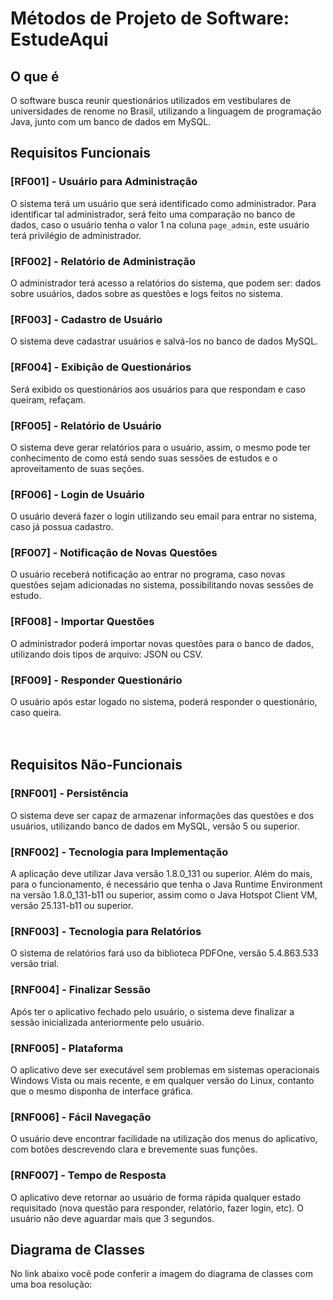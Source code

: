 # Métodos de Projeto de Software: EstudeAqui

## O que é

O software busca reunir questionários utilizados em vestibulares de universidades de renome no Brasil, utilizando a linguagem de programação Java, junto com um banco de dados em MySQL.

## Requisitos Funcionais

### [RF001] - Usuário para Administração
O sistema terá um usuário que será identificado como administrador. Para identificar tal administrador, será feito uma comparação no banco de dados, caso o usuário tenha o valor 1 na coluna `page_admin`, este usuário terá privilégio de administrador.

### [RF002] - Relatório de Administração
O administrador terá acesso a relatórios do sistema, que podem ser: dados sobre usuários, dados sobre as questões e logs feitos no sistema.

### [RF003] - Cadastro de Usuário
O sistema deve cadastrar usuários e salvá-los no banco de dados MySQL.

### [RF004] - Exibição de Questionários
Será exibido os questionários aos usuários para que respondam e caso queiram, refaçam.

### [RF005] - Relatório de Usuário
O sistema deve gerar relatórios para o usuário, assim, o mesmo pode ter conhecimento de como está sendo suas sessões de estudos e o aproveitamento de suas seções.

### [RF006] - Login de Usuário
O usuário deverá fazer o login utilizando seu email para entrar no sistema, caso já possua cadastro.

### [RF007] - Notificação de Novas Questões
O usuário receberá notificação ao entrar no programa, caso novas questões sejam adicionadas no sistema, possibilitando novas sessões de estudo.

### [RF008] - Importar Questões
O administrador poderá importar novas questões para o banco de dados, utilizando dois tipos de arquivo: JSON ou CSV.

### [RF009] - Responder Questionário
O usuário após estar logado no sistema, poderá responder o questionário, caso queira.
<br><br><br>
## Requisitos Não-Funcionais

### [RNF001] - Persistência
O sistema deve ser capaz de armazenar informações das questões e dos usuários, utilizando banco de dados em MySQL, versão 5 ou superior.

### [RNF002] - Tecnologia para Implementação
A aplicação deve utilizar Java versão 1.8.0_131 ou superior. Além do mais, para o funcionamento, é necessário que tenha o Java Runtime Environment na versão 1.8.0_131-b11 ou superior, assim como o Java Hotspot Client VM, versão 25.131-b11 ou superior.

### [RNF003] - Tecnologia para Relatórios
O sistema de relatórios fará uso da biblioteca PDFOne, versão 5.4.863.533 versão trial.

### [RNF004] - Finalizar Sessão
Após ter o aplicativo fechado pelo usuário, o sistema deve finalizar a sessão inicializada anteriormente pelo usuário.

### [RNF005] - Plataforma
O aplicativo deve ser executável sem problemas em sistemas operacionais Windows Vista ou mais recente, e em qualquer versão do Linux, contanto que o mesmo disponha de interface gráfica.

### [RNF006] - Fácil Navegação
O usuário deve encontrar facilidade na utilização dos menus do aplicativo, com botões descrevendo clara e brevemente suas funções.

### [RNF007] - Tempo de Resposta
O aplicativo deve retornar ao usuário de forma rápida qualquer estado requisitado (nova questão para responder, relatório, fazer login, etc). O usuário não deve aguardar mais que 3 segundos.

## Diagrama de Classes
No link abaixo você pode conferir a imagem do diagrama de classes com uma boa resolução:
